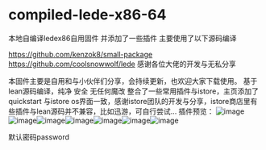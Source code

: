 # compiled-lede-x86-64
本地自编译ledex86自用固件 并添加了一些插件 主要使用了以下源码编译

https://github.com/kenzok8/small-package
https://github.com/coolsnowwolf/lede
感谢各位大佬的开发与无私分享


本固件主要是自用和与小伙伴们分享，会持续更新，也欢迎大家下载使用。
基于lean源码编译，纯净 安全 无任何魔改
整合了一些常用插件与istore，主页添加了quickstart 与istore os界面一致，感谢istore团队的开发与分享，istore商店里有些插件与lean源码并不兼容，比如迅游，可自行尝试...
插件预览：
![image](https://github.com/Eircodong/compiled-lede-x86-64/assets/59461660/707f762c-5c2c-44fd-ae5a-fcc8612ea661)
![image](https://github.com/Eircodong/compiled-lede-x86-64/assets/59461660/231059f8-480d-4a1a-a2be-27f3cbee9fbd)![image](https://github.com/Eircodong/compiled-lede-x86-64/assets/59461660/0bc8abba-8952-4559-ab39-093e6ad64609)![image](https://github.com/Eircodong/compiled-lede-x86-64/assets/59461660/56350f39-e922-4041-8f12-4f2d9ed8c4a0)![image](https://github.com/Eircodong/compiled-lede-x86-64/assets/59461660/ed21f316-dce2-4918-8c5e-efd2cc918db5)![image](https://github.com/Eircodong/compiled-lede-x86-64/assets/59461660/e18bca56-ae0d-4177-ab06-e48b9a0d7f5b)![image](https://github.com/Eircodong/compiled-lede-x86-64/assets/59461660/0f4c30dc-ba38-411a-acc7-bb6a6bf8ed4f)

默认密码password



